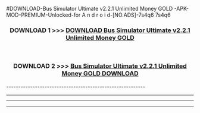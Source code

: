 #DOWNLOAD-Bus Simulator Ultimate v2.2.1 Unlimited Money GOLD -APK-MOD-PREMIUM-Unlocked-for A n d r o i d-[NO.ADS]-7s4q6 7s4q6 



<div align="center">

<h3>DOWNLOAD 1 >>> <a href="https://t.co/FKmqrqFo6t??judul=Bus Simulator Ultimate v2.2.1 Unlimited Money GOLD ">DOWNLOAD Bus Simulator Ultimate v2.2.1 Unlimited Money GOLD </a></h3><br>

<h3>DOWNLOAD 2 >>> <a href="https://t.co/FKmqrqFo6t??judul=Bus Simulator Ultimate v2.2.1 Unlimited Money GOLD ">Bus Simulator Ultimate v2.2.1 Unlimited Money GOLD  DOWNLOAD </a></h3>

</div>
----------------------------------------------------------

----------------------------------------------------------

----------------------------------------------------------

----------------------------------------------------------



